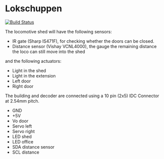 Lokschuppen
===========
[![Build Status](https://travis-ci.org/dirkjankrijnders/Lokschuppen.svg?branch=master)](https://travis-ci.org/dirkjankrijnders/Lokschuppen)

The locomotive shed will have the following sensors:

- IR gate (Sharp IS471F), for checking whether the doors can be closed.
- Distance sensor (Vishay VCNL4000), the gauge the remaining distance the loco can still move into the shed

and the following actuators:

- Light in the shed
- Light in the extension
- Left door
- Right door

The building and decoder are connected using a 10 pin (2x5) IDC Connector at 2.54mm pitch.

- GND
- +5V
- Vo door
- Servo left
- Servo right
- LED shed
- LED office
- SDA distance sensor
- SCL distance
